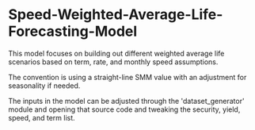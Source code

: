 # Speed-Weighted-Average-Life-Forecasting-Model

This model focuses on building out different weighted average life scenarios based on term, rate, and monthly speed assumptions.

The convention is using a straight-line SMM value with an adjustment for seasonality if needed.

The inputs in the model can be adjusted through the 'dataset_generator' module and opening that source code and tweaking the security, yield, speed, and term list.
